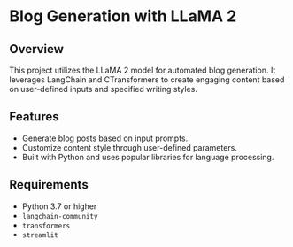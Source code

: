 # Blog Generation with LLaMA 2

## Overview
This project utilizes the LLaMA 2 model for automated blog generation. It leverages LangChain and CTransformers to create engaging content based on user-defined inputs and specified writing styles.

## Features
- Generate blog posts based on input prompts.
- Customize content style through user-defined parameters.
- Built with Python and uses popular libraries for language processing.

## Requirements
- Python 3.7 or higher
- `langchain-community`
- `transformers`
- `streamlit`
